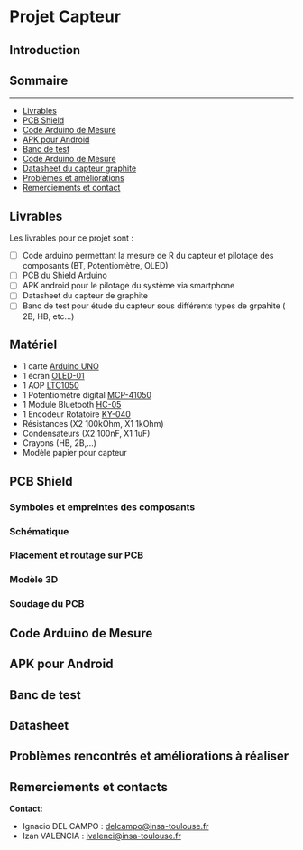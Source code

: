 ﻿# **Projet Capteur**

## Introduction 

## Sommaire

***
  - [Livrables](#livrables)
  - [PCB Shield](#pcb-shield)
  - [Code Arduino de Mesure](#code-arduino-de-mesure)
  - [APK pour Android](#apk-pour-android)
  - [Banc de test](#banc-de-test)
  - [Code Arduino de Mesure](#code-arduino-de-mesure)
  - [Datasheet du capteur graphite](#datasheet-du-capteur-graphite)
  - [Problèmes et améliorations](#problèmes-et-améliorations)
  - [Remerciements et contact](#remerciements-et-contacts)

## Livrables

Les livrables pour ce projet sont :
 - [ ] Code arduino permettant la mesure de R du capteur et pilotage des composants (BT, Potentiomètre, OLED)
 - [ ] PCB du Shield Arduino
 - [ ] APK android pour le pilotage du système via smartphone
 - [ ] Datasheet du capteur de graphite
 - [ ] Banc de test pour étude du capteur sous différents types de grpahite ( 2B, HB, etc...)

## Matériel

 - 1 carte [Arduino UNO](https://store.arduino.cc/products/arduino-uno-rev3)
 - 1 écran [OLED-01](https://www.gotronic.fr/art-afficheur-oled-0-96-i2c-oled01-31506.htm)
 - 1 AOP [LTC1050](https://www.analog.com/en/products/ltc1050.html)
 - 1 Potentiomètre digital [MCP-41050](https://www.microchip.com/en-us/product/mcp41050)
 - 1 Module Bluetooth [HC-05](https://www.gotronic.fr/art-module-bluetooth-hc05-26097.htm)
 - 1 Encodeur Rotatoire [KY-040](https://www.az-delivery.de/fr/products/drehimpulsgeber-modul)
 - Résistances (X2 100kOhm, X1 1kOhm)
 - Condensateurs (X2 100nF, X1 1uF)
 - Crayons (HB, 2B,...)
 - Modèle papier pour capteur

## PCB Shield

### Symboles et empreintes des composants

### Schématique

### Placement et routage sur PCB

### Modèle 3D

### Soudage du PCB

## Code Arduino de Mesure

## APK pour Android

## Banc de test

## Datasheet

## Problèmes rencontrés et améliorations à réaliser

## Remerciements et contacts


**Contact:**
 - Ignacio DEL CAMPO : delcampo@insa-toulouse.fr
 - Izan VALENCIA : ivalenci@insa-toulouse.fr


